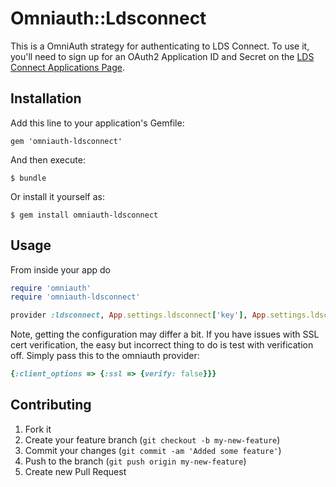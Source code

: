 # Omniauth::Ldsconnect

This is a OmniAuth strategy for authenticating to LDS Connect.  To
use it, you'll need to sign up for an OAuth2 Application ID and Secret on the
[LDS Connect Applications Page](https://ldsconnect.org).

## Installation

Add this line to your application's Gemfile:

    gem 'omniauth-ldsconnect'

And then execute:

    $ bundle

Or install it yourself as:

    $ gem install omniauth-ldsconnect

## Usage

From inside your app do

```ruby
require 'omniauth'
require 'omniauth-ldsconnect'

provider :ldsconnect, App.settings.ldsconnect['key'], App.settings.ldsconnect['secret']
```

Note, getting the configuration may differ a bit.  If you have issues with SSL cert verification, the easy but incorrect thing to do is test with verification off.  Simply pass this to the omniauth provider:

```ruby
{:client_options => {:ssl => {verify: false}}}
```

## Contributing

1. Fork it
2. Create your feature branch (`git checkout -b my-new-feature`)
3. Commit your changes (`git commit -am 'Added some feature'`)
4. Push to the branch (`git push origin my-new-feature`)
5. Create new Pull Request
